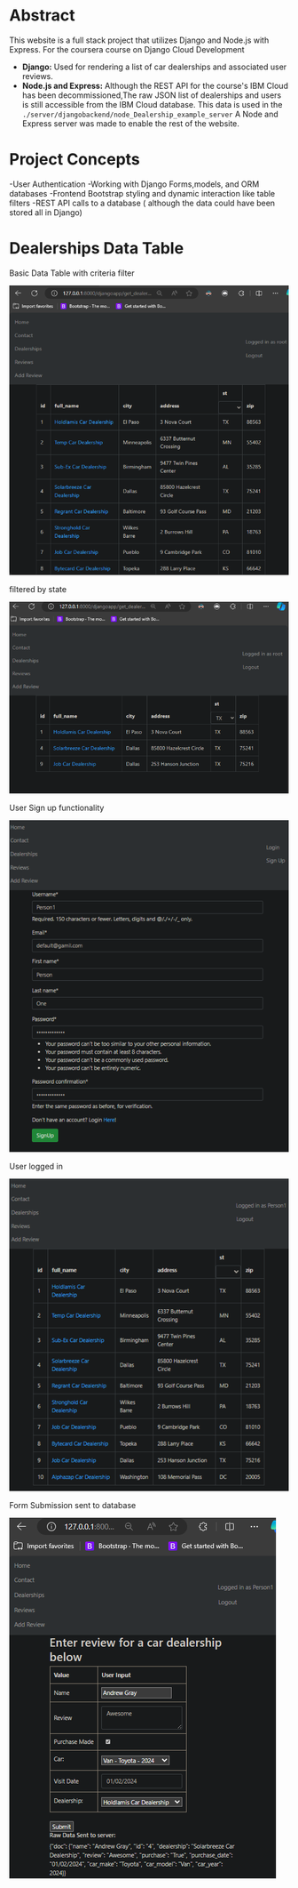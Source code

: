 # Abstract

This website is a full stack project that utilizes Django and Node.js with Express. For the coursera course on Django Cloud Development

- **Django:** Used for rendering a list of car dealerships and associated user reviews.
- **Node.js and Express:** Although the REST API for the course's IBM Cloud has been decommissioned,The raw JSON list of dealerships and users is still accessible from the IBM Cloud database. This data is used in the `./server/djangobackend/node_Dealership_example_server` A Node and Express server
  was made to enable the rest of the website.

# Project Concepts

-User Authentication
-Working with Django Forms,models, and ORM databases
-Frontend Bootstrap styling and dynamic interaction like table filters
-REST API calls to a database ( although the data could have been stored all in Django)


# Dealerships Data Table

Basic Data Table with criteria filter

![DealerShip  Table](./assets/J23_dealerships_table.png)

filtered by state

![Table Filter](./assets/J23_Table_Filter.png)

User Sign up functionality

![Signup Page](./assets/J23_SignupPage.png)

User logged in 

![Loggedin](./assets/J23_Person1loggedin.png)

Form Submission sent to database

![Form Submission](./assets/J23_Post_Review.png)



